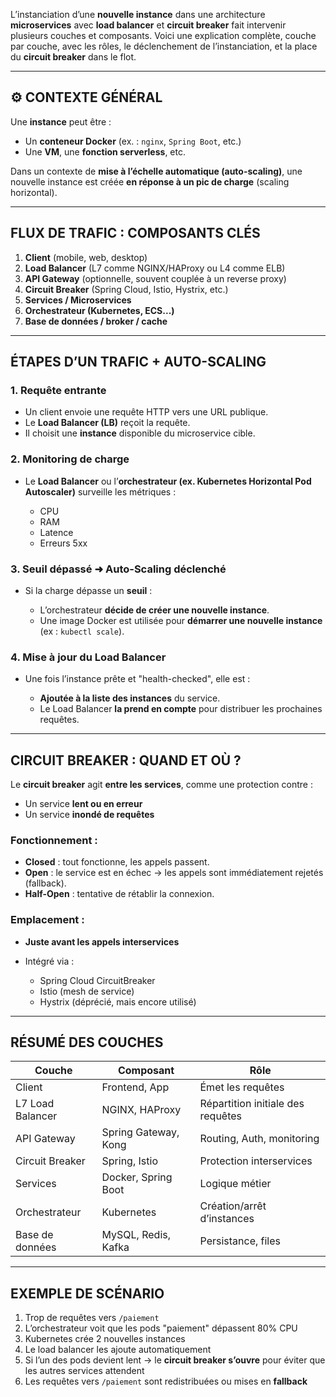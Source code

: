 L’instanciation d’une **nouvelle instance** dans une architecture **microservices** avec **load balancer** et **circuit breaker** fait intervenir plusieurs couches et composants. Voici une explication complète, couche par couche, avec les rôles, le déclenchement de l’instanciation, et la place du **circuit breaker** dans le flot.

---

## ⚙ CONTEXTE GÉNÉRAL

Une **instance** peut être :

* Un **conteneur Docker** (ex. : `nginx`, `Spring Boot`, etc.)
* Une **VM**, une **fonction serverless**, etc.

Dans un contexte de **mise à l’échelle automatique (auto-scaling)**, une nouvelle instance est créée **en réponse à un pic de charge** (scaling horizontal).

---

##  FLUX DE TRAFIC : COMPOSANTS CLÉS

1. **Client** (mobile, web, desktop)
2. **Load Balancer** (L7 comme NGINX/HAProxy ou L4 comme ELB)
3. **API Gateway** (optionnelle, souvent couplée à un reverse proxy)
4. **Circuit Breaker** (Spring Cloud, Istio, Hystrix, etc.)
5. **Services / Microservices**
6. **Orchestrateur (Kubernetes, ECS...)**
7. **Base de données / broker / cache**

---

##  ÉTAPES D’UN TRAFIC + AUTO-SCALING

###  1. Requête entrante

* Un client envoie une requête HTTP vers une URL publique.
* Le **Load Balancer (LB)** reçoit la requête.
* Il choisit une **instance** disponible du microservice cible.

###  2. Monitoring de charge

* Le **Load Balancer** ou l’**orchestrateur (ex. Kubernetes Horizontal Pod Autoscaler)** surveille les métriques :

  * CPU
  * RAM
  * Latence
  * Erreurs 5xx

###  3. Seuil dépassé ➜ Auto-Scaling déclenché

* Si la charge dépasse un **seuil** :

  * L’orchestrateur **décide de créer une nouvelle instance**.
  * Une image Docker est utilisée pour **démarrer une nouvelle instance** (ex : `kubectl scale`).

### 4. Mise à jour du Load Balancer

* Une fois l’instance prête et "health-checked", elle est :

  * **Ajoutée à la liste des instances** du service.
  * Le Load Balancer **la prend en compte** pour distribuer les prochaines requêtes.

---

##  CIRCUIT BREAKER : QUAND ET OÙ ?

Le **circuit breaker** agit **entre les services**, comme une protection contre :

* Un service **lent ou en erreur**
* Un service **inondé de requêtes**

###  Fonctionnement :

* **Closed** : tout fonctionne, les appels passent.
* **Open** : le service est en échec → les appels sont immédiatement rejetés (fallback).
* **Half-Open** : tentative de rétablir la connexion.

### Emplacement :

* **Juste avant les appels interservices**
* Intégré via :

  * Spring Cloud CircuitBreaker
  * Istio (mesh de service)
  * Hystrix (déprécié, mais encore utilisé)

---

##  RÉSUMÉ DES COUCHES

| Couche           | Composant            | Rôle                              |
| ---------------- | -------------------- | --------------------------------- |
| Client           | Frontend, App        | Émet les requêtes                 |
| L7 Load Balancer | NGINX, HAProxy       | Répartition initiale des requêtes |
| API Gateway      | Spring Gateway, Kong | Routing, Auth, monitoring         |
| Circuit Breaker  | Spring, Istio        | Protection interservices          |
| Services         | Docker, Spring Boot  | Logique métier                    |
| Orchestrateur    | Kubernetes           | Création/arrêt d’instances        |
| Base de données  | MySQL, Redis, Kafka  | Persistance, files                |

---

## EXEMPLE DE SCÉNARIO

1. Trop de requêtes vers `/paiement`
2. L’orchestrateur voit que les pods "paiement" dépassent 80% CPU
3. Kubernetes crée 2 nouvelles instances
4. Le load balancer les ajoute automatiquement
5. Si l’un des pods devient lent → le **circuit breaker s’ouvre** pour éviter que les autres services attendent
6. Les requêtes vers `/paiement` sont redistribuées ou mises en **fallback**
